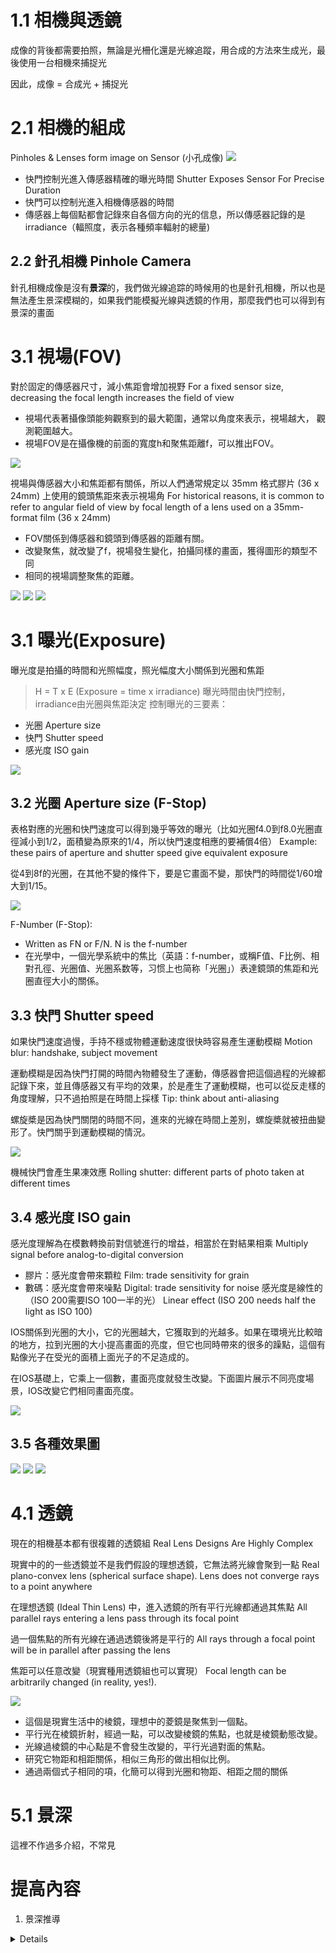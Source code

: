 # 1.1 相機與透鏡
成像的背後都需要拍照，無論是光柵化還是光線追蹤，用合成的方法來生成光，最後使用一台相機來捕捉光

因此，成像 = 合成光 + 捕捉光
# 2.1 相機的組成
Pinholes & Lenses form image on Sensor (小孔成像)
![](pic/53145295-fd4c-4843-929e-2e511cac7200.png)

- 快門控制光進入傳感器精確的曝光時間 Shutter Exposes Sensor For Precise Duration
- 快門可以控制光進入相機傳感器的時間
- 傳感器上每個點都會記錄來自各個方向的光的信息，所以傳感器記錄的是irradiance（輻照度，表示各種頻率輻射的總量)

## 2.2 針孔相機 Pinhole Camera
針孔相機成像是沒有**景深**的，我們做光線追踪的時候用的也是針孔相機，所以也是無法產生景深模糊的，如果我們能模擬光線與透鏡的作用，那麼我們也可以得到有景深的畫面

# 3.1 視場(FOV)
對於固定的傳感器尺寸，減小焦距會增加視野 For a fixed sensor size, decreasing the focal length increases the field of view

- 視場代表著攝像頭能夠觀察到的最大範圍，通常以角度來表示，視場越大， 觀測範圍越大。
- 視場FOV是在攝像機的前面的寬度h和聚焦距離f，可以推出FOV。

![](pic/fa4b45ab8b623dde8b2f901d96ec6a17.png)

視場與傳感器大小和焦距都有關係，所以人們通常規定以 35mm 格式膠片 (36 x 24mm) 上使用的鏡頭焦距來表示視場角 For historical reasons, it is common to refer to angular field of view by focal length of a lens used on a 35mm-format film (36 x 24mm)

- FOV關係到傳感器和鏡頭到傳感器的距離有關。
- 改變聚焦，就改變了f，視場發生變化，拍攝同樣的畫面，獲得圖形的類型不同
- 相同的視場調整聚焦的距離。

![](pic/fb6dbc5966a3120c467f5fa867bf3f93.png)
![](pic/c03e735679a72f7377c0d91314177442.png)
![](pic/6bbc4854b612ef351185b535135dcce2.png)

# 3.1 曝光(Exposure)
曝光度是拍攝的時間和光照幅度，照光幅度大小關係到光圈和焦距
> H = T x E (Exposure = time x irradiance) 曝光時間由快門控制，irradiance由光圈與焦距決定
控制曝光的三要素：
- 光圈 Aperture size
- 快門 Shutter speed
- 感光度 ISO gain

![](pic/6bbc4854b612ef351185b535135dcce2.png)

## 3.2 光圈 Aperture size (F-Stop)

表格對應的光圈和快門速度可以得到幾乎等效的曝光（比如光圈f4.0到f8.0光圈直徑減小到1/2，面積變為原來的1/4，所以快門速度相應的要補償4倍） Example: these pairs of aperture and shutter speed give equivalent exposure

從4到8f的光圈，在其他不變的條件下，要是它畫面不變，那快門的時間從1/60增大到1/15。

![](pic/6846851238d9d7a88fdee0f97db72a08.png)

F-Number (F-Stop):
- Written as FN or F/N. N is the f-number
- 在光學中，一個光學系統中的焦比（英語：f-number，或稱F值、F比例、相對孔徑、光圈值、光圈系数等，习惯上也简称「光圈」）表達鏡頭的焦距和光圈直徑大小的關係。

## 3.3 快門 Shutter speed
如果快門速度過慢，手持不穩或物體運動速度很快時容易產生運動模糊 Motion blur: handshake, subject movement

運動模糊是因為快門打開的時間內物體發生了運動，傳感器會把這個過程的光線都記錄下來，並且傳感器又有平均的效果，於是產生了運動模糊，也可以從反走樣的角度理解，只不過拍照是在時間上採樣 Tip: think about anti-aliasing

螺旋槳是因為快門關閉的時間不同，進來的光線在時間上差別，螺旋槳就被扭曲變形了。快門關乎到運動模糊的情況。

![](pic/40b116df9dd05425028eb2de0724035a.png)

機械快門會產生果凍效應 Rolling shutter: different parts of photo taken at different times

## 3.4 感光度 ISO gain
感光度理解為在模數轉換前對信號進行的增益，相當於在對結果相乘 Multiply signal before analog-to-digital conversion
- 膠片：感光度會帶來顆粒 Film: trade sensitivity for grain
- 數碼：感光度會帶來噪點 Digital: trade sensitivity for noise
感光度是線性的（ISO 200需要ISO 100一半的光） Linear effect (ISO 200 needs half the light as ISO 100)

IOS關係到光圈的大小，它的光圈越大，它獲取到的光越多。如果在環境光比較暗的地方，拉到光圈的大小提高畫面的亮度，但它也同時帶來的很多的躁點，這個有點像光子在受光的面積上面光子的不足造成的。

在IOS基礎上，它乘上一個數，畫面亮度就發生改變。下面圖片展示不同亮度場景，IOS改變它們相同畫面亮度。

![](pic/59367c5fb25e58c6b3c3257c1ff56f12.png)

## 3.5 各種效果圖

![](pic/5b282faf71a2316374e807a2225b7943.png)
![](pic/1e06a27333208296f5c0b4746dec00a8.png)
![](pic/f8f0ea2a4d8295af3f931f25637511db.png)

# 4.1 透鏡

現在的相機基本都有很複雜的透鏡組 Real Lens Designs Are Highly Complex

現實中的的一些透鏡並不是我們假設的理想透鏡，它無法將光線會聚到一點 Real plano-convex lens (spherical surface shape). Lens does not converge rays to a point anywhere

在理想透鏡 (Ideal Thin Lens) 中，進入透鏡的所有平行光線都通過其焦點 All parallel rays entering a lens pass through its focal point

過一個焦點的所有光線在通過透鏡後將是平行的 All rays through a focal point will be in parallel after passing the lens

焦距可以任意改變（現實種用透鏡組也可以實現） Focal length can be arbitrarily changed (in reality, yes!).

![](pic/f8f0ea2a4d8295af3f931f25637511db.png)

- 這個是現實生活中的棱鏡，理想中的菱鏡是聚焦到一個點。
- 平行光在棱鏡折射，經過一點，可以改變棱鏡的焦點，也就是棱鏡動態改變。
- 光線過棱鏡的中心點是不會發生改變的，平行光過對面的焦點。
- 研究它物距和相距關係，相似三角形的做出相似比例。
- 通過兩個式子相同的項，化簡可以得到光圈和物距、相距之間的關係


# 5.1 景深
這裡不作過多介紹，不常見

# 提高內容
1. 景深推導

<details>

# 

</details>
